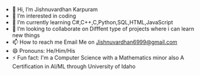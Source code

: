 - 👋 Hi, I’m Jishnuvardhan Karpuram
- 👀 I’m interested in coding
- 🌱 I’m currently learning C#,C++,C,Python,SQL,HTML,JavaScript
- 💞️ I’m looking to collaborate on Difffent type of projects where i can learn new things
- 📫 How to reach me Email Me on Jishnuvardhan6999@gmail.com
- 😄 Pronouns: He/Him/His
- ⚡ Fun fact: I'm a Computer Science with a Mathematics minor also A Certification in AI/ML through University of Idaho

<!---
jishnu6999/jishnu6999 is a ✨ special ✨ repository because its `README.md` (this file) appears on your GitHub profile.
You can click the Preview link to take a look at your changes.
--->
